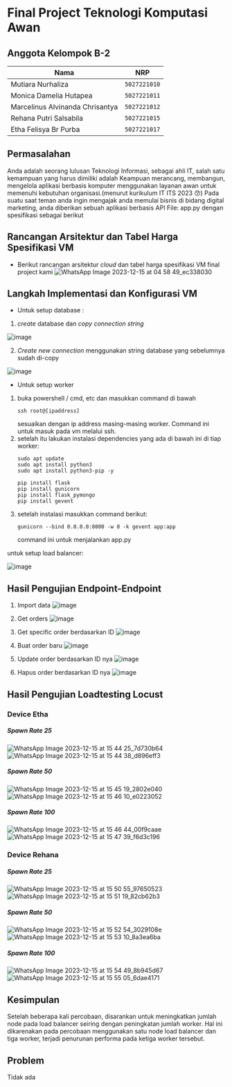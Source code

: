 # Final Project Teknologi Komputasi Awan

## Anggota Kelompok B-2

| Nama                            | NRP          |
| ------------------------------- | ------------ |
| Mutiara Nurhaliza               | `5027221010` |
| Monica Damelia Hutapea          | `5027221011` |
| Marcelinus Alvinanda Chrisantya | `5027221012` |
| Rehana Putri Salsabila          | `5027221015` |
| Etha Felisya Br Purba           | `5027221017` |


## Permasalahan

Anda adalah seorang lulusan Teknologi Informasi, sebagai ahli IT, salah satu kemampuan yang harus dimiliki adalah Keampuan merancang, membangun, mengelola aplikasi berbasis komputer menggunakan layanan awan untuk memenuhi kebutuhan organisasi.(menurut kurikulum IT ITS 2023 😙)
Pada suatu saat teman anda ingin mengajak anda memulai bisnis di bidang digital marketing, anda diberikan sebuah aplikasi berbasis API File: app.py dengan spesifikasi sebagai berikut

## Rancangan Arsitektur dan Tabel Harga Spesifikasi VM
- Berikut rancangan arsitektur _cloud_ dan tabel harga spesifikasi VM final project kami
![WhatsApp Image 2023-12-15 at 04 58 49_ec338030](https://github.com/J0see1/FP-TKA/assets/124648489/580a3f3b-e728-41e7-b9f5-621b235d2303)


## Langkah Implementasi dan Konfigurasi VM

- Untuk setup database :
   
1. _create_ database dan _copy connection string_

![image](https://github.com/J0see1/FP-TKA/assets/134209563/5372d41b-48b9-4ea9-b856-24f6799564b5)

2. _Create new connection_ menggunakan string database yang sebelumnya sudah di-copy

![image](https://github.com/J0see1/FP-TKA/assets/134209563/921689e6-b804-408c-ae0b-ed3a6491a8cf)

- Untuk setup worker

1. buka powershell / cmd, etc dan masukkan command di bawah
   ```
   ssh root@[ipaddress]
   ```
   sesuaikan dengan ip address masing-masing worker. Command ini untuk masuk pada vm melalui ssh.
2. setelah itu lakukan instalasi dependencies yang ada di bawah ini di tiap worker:
   ```
   sudo apt update
   sudo apt install python3
   sudo apt install python3-pip -y

   pip install flask
   pip install gunicorn
   pip install flask_pymongo
   pip install gevent
   ```
3. setelah instalasi masukkan command berikut:
   ```
   gunicorn --bind 0.0.0.0:8000 -w 8 -k gevent app:app
   ```
   command ini untuk menjalankan app.py

untuk setup load balancer:

![image](https://github.com/J0see1/FP-TKA/assets/134209563/f3e66a0e-fc01-45a4-a18a-46a6e72018dd)


## Hasil Pengujian Endpoint-Endpoint

1. Import data
![image](https://github.com/J0see1/FP-TKA/assets/134209563/38ec8262-e131-4933-88ef-af351cdcc864)

2. Get orders
![image](https://github.com/J0see1/FP-TKA/assets/134209563/6fa11cba-7dd2-4479-854a-ae2a53027785)

3. Get specific order berdasarkan ID
![image](https://github.com/J0see1/FP-TKA/assets/134209563/57da4b7e-3268-4202-acd0-b42ca775b851)

4. Buat order baru
![image](https://github.com/J0see1/FP-TKA/assets/134209563/2791de0b-220e-40c1-a99b-644b9c615e89)

5. Update order berdasarkan ID nya
![image](https://github.com/J0see1/FP-TKA/assets/134209563/a3110ef1-7da6-4388-8d10-f5628264e021)

6. Hapus order berdasarkan ID nya
![image](https://github.com/J0see1/FP-TKA/assets/134209563/182222fc-3dcb-4a8d-8a7e-f024b3e15e4d)

## Hasil Pengujian Loadtesting Locust
### Device Etha
##### Spawn Rate 25
![WhatsApp Image 2023-12-15 at 15 44 25_7d730b64](https://github.com/J0see1/FP-TKA/assets/124648489/1fe22add-dd40-4618-8f2d-a156e45cf5a9)
![WhatsApp Image 2023-12-15 at 15 44 38_d896eff3](https://github.com/J0see1/FP-TKA/assets/124648489/c8791d94-ed51-43fc-9c5d-668b48e7eaf7)


##### Spawn Rate 50 
![WhatsApp Image 2023-12-15 at 15 45 19_2802e040](https://github.com/J0see1/FP-TKA/assets/124648489/51d28a3e-c3a9-4d80-ad53-2dd16208dadd)
![WhatsApp Image 2023-12-15 at 15 46 10_e0223052](https://github.com/J0see1/FP-TKA/assets/124648489/b11ccdd0-c2bc-4b78-ad11-468a2e835fff)

##### Spawn Rate 100
![WhatsApp Image 2023-12-15 at 15 46 44_00f9caae](https://github.com/J0see1/FP-TKA/assets/124648489/252c3d0e-4de7-4f35-8458-9bb6bcf74e2e)
![WhatsApp Image 2023-12-15 at 15 47 39_f6d3c196](https://github.com/J0see1/FP-TKA/assets/124648489/b8d2dee6-7719-4e75-8b21-92869559f4f0)

### Device Rehana
##### Spawn Rate 25
![WhatsApp Image 2023-12-15 at 15 50 55_97650523](https://github.com/J0see1/FP-TKA/assets/124648489/067f844d-c881-499b-b9ce-c01dba7253d8)
![WhatsApp Image 2023-12-15 at 15 51 19_82cb62b3](https://github.com/J0see1/FP-TKA/assets/124648489/77f077ef-828b-4732-b1d5-b995209aee87)

##### Spawn Rate 50 
![WhatsApp Image 2023-12-15 at 15 52 54_3029108e](https://github.com/J0see1/FP-TKA/assets/124648489/df667b6c-74f1-4693-ab38-8f432884d806)
![WhatsApp Image 2023-12-15 at 15 53 10_8a3ea6ba](https://github.com/J0see1/FP-TKA/assets/124648489/bb140fd5-d424-439d-8dfa-971733facc38)

##### Spawn Rate 100
![WhatsApp Image 2023-12-15 at 15 54 49_8b945d67](https://github.com/J0see1/FP-TKA/assets/124648489/4ade26eb-d1b3-4f49-81fc-9dc13f3dc409)
![WhatsApp Image 2023-12-15 at 15 55 05_6dae4171](https://github.com/J0see1/FP-TKA/assets/124648489/ccb4442f-40d0-4db8-ab44-38ba58af2398)


## Kesimpulan

Setelah beberapa kali percobaan, disarankan untuk meningkatkan jumlah node pada load balancer seiring dengan peningkatan jumlah worker. Hal ini dikarenakan pada percobaan menggunakan satu node load balancer dan tiga worker, terjadi penurunan performa pada ketiga worker tersebut.

## Problem

Tidak ada
